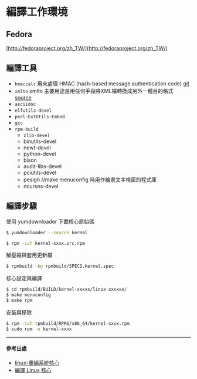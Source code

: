 # 編譯工作環境

## Fedora

[http://fedoraproject.org/zh_TW/](http://fedoraproject.org/zh_TW/)

## 編譯工具

- `hmaccalc` 用來處理 HMAC (hash-based message authentication code) [git](https://git.fedorahosted.org/cgit/hmaccalc.git)
- `xmlto` xmlto 主要用途是用任何手段將XML檔轉換成另外一種目的格式 [source](https://fedorahosted.org/xmlto/browser)
- `asciidoc`
- `elfutils-devel`
- `perl-ExtUtils-Embed`
- `gcc`
- `rpm-build`
    - `zlib-devel`
    - binutils-devel
    - newt-devel
    - python-devel
    - bison
    - audit-libs-devel
    - pciutils-devel
    - pesign //make menuconfig 時用作繪畫文字視窗的程式庫
    - ncurses-devel
    
## 編譯步驟

使用 yumdownloader 下載核心原始碼
```sh
$ yumdownloader --source kernel
```

```sh
$ rpm -ivh kernel-xxxx.src.rpm
```

解壓縮與套用更新檔
```sh
$ rpmbuild -bp rpmbuild/SPECS.kernel.spec
```

核心設定與編譯
```sh
$ cd rpmbuild/BUILD/kernel-xxxxx/linux-xxxxxx/
$ make menuconfig
$ make rpm
```

安裝與移除
```sh
$ rpm -ivh rpmbuild/RPMS/x86_64/kernel-xxxx.rpm 
$ sudo rpm -e kernel-xxxx
```


-------------------------------
#### 參考出處
- [linux-重編系統核心](http://darkranger.no-ip.org/content/how-to%EF%BC%9Alinux-%E9%87%8D%E7%B7%A8%E7%B3%BB%E7%B5%B1%E6%A0%B8%E5%BF%83)
- [編譯 Linux 核心](http://wiki.debian.org.hk/w/Compile_Linux_kernel)
